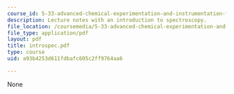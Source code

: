 ```yaml
---
course_id: 5-33-advanced-chemical-experimentation-and-instrumentation-fall-2007
description: Lecture notes with an introduction to spectroscopy.
file_location: /coursemedia/5-33-advanced-chemical-experimentation-and-instrumentation-fall-2007/a93b4253d611fdbafc605c2ff9764aa6_introspec.pdf
file_type: application/pdf
layout: pdf
title: introspec.pdf
type: course
uid: a93b4253d611fdbafc605c2ff9764aa6

---
```

None
